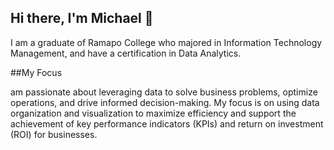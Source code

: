 ## Hi there, I'm Michael 👋

I am a graduate of Ramapo College who majored in Information Technology Management, and have a certification in Data Analytics.

##My Focus 

am passionate about leveraging data to solve business problems, optimize operations, and drive informed decision-making. My focus is on using data organization and visualization to maximize efficiency and support the achievement of key performance indicators (KPIs) and return on investment (ROI) for businesses.
